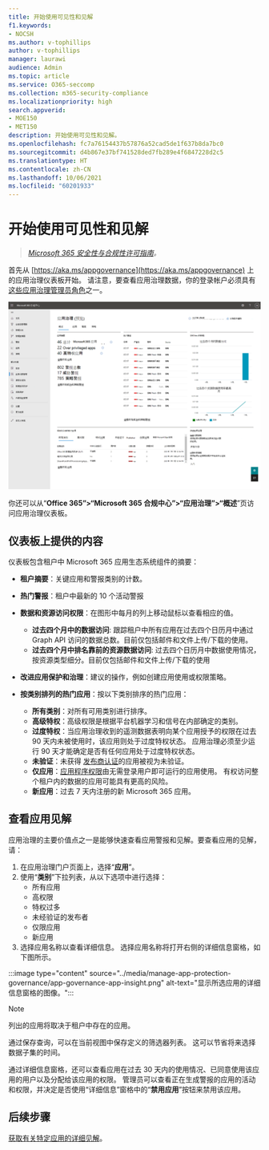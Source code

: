 ```yaml
---
title: 开始使用可见性和见解
f1.keywords:
- NOCSH
ms.author: v-tophillips
author: v-tophillips
manager: laurawi
audience: Admin
ms.topic: article
ms.service: O365-seccomp
ms.collection: m365-security-compliance
ms.localizationpriority: high
search.appverid:
- MOE150
- MET150
description: 开始使用可见性和见解。
ms.openlocfilehash: fc7a76154437b57876a52cad5de1f637b8da7bc0
ms.sourcegitcommit: d4b867e37bf741528ded7fb289e4f6847228d2c5
ms.translationtype: HT
ms.contentlocale: zh-CN
ms.lasthandoff: 10/06/2021
ms.locfileid: "60201933"
---
```

# <a name="get-started-with-visibility-and-insights"></a>开始使用可见性和见解

>*[Microsoft 365 安全性与合规性许可指南](https://aka.ms/ComplianceSD)。*

首先从 [https://aka.ms/appgovernance](https://aka.ms/appgovernance) 上的应用治理仪表板开始。 请注意，要查看应用治理数据，你的登录帐户必须具有[这些应用治理管理员角色](app-governance-get-started.md#administrator-roles)之一。

![Microsoft 365 合规中心中的应用治理概述页面。](..\media\manage-app-protection-governance\mapg-cc-overview.png)

你还可以从“**Office 365”>“Microsoft 365 合规中心”>“应用治理”>“概述**”页访问应用治理仪表板。

## <a name="whats-available-on-the-dashboard"></a>仪表板上提供的内容

仪表板包含租户中 Microsoft 365 应用生态系统组件的摘要：

- **租户摘要**：关键应用和警报类别的计数。
- **热门警报**：租户中最新的 10 个活动警报
- **数据和资源访问权限**：在图形中每月的列上移动鼠标以查看相应的值。
  - **过去四个月中的数据访问**: 跟踪租户中所有应用在过去四个日历月中通过 Graph API 访问的数据总数。目前仅包括邮件和文件上传/下载的使用。
  - **过去四个月中排名靠前的资源数据访问**: 过去四个日历月中数据使用情况，按资源类型细分。目前仅包括邮件和文件上传/下载的使用
- **改进应用保护和治理**：建议的操作，例如创建应用使用或权限策略。
- **按类别排列的热门应用**：按以下类别排序的热门应用：
  
  - **所有类别**：对所有可用类别进行排序。
  - **高级特权**：高级权限是根据平台机器学习和信号在内部确定的类别。
  - **过度特权**：当应用治理收到的遥测数据表明向某个应用授予的权限在过去 90 天内未被使用时，该应用则处于过度特权状态。 应用治理必须至少运行 90 天才能确定是否有任何应用处于过度特权状态。  
  - **未验证**：未获得 [发布商认证](/azure/active-directory/develop/publisher-verification-overview)的应用被视为未验证。
  - **仅应用**：[应用程序权限](/azure/active-directory/develop/v2-permissions-and-consent#permission-types)由无需登录用户即可运行的应用使用。 有权访问整个租户内的数据的应用可能具有更高的风险。
  - **新应用**：过去 7 天内注册的新 Microsoft 365 应用。  

## <a name="view-app-insights"></a>查看应用见解

应用治理的主要价值点之一是能够快速查看应用警报和见解。要查看应用的见解，请：

1. 在应用治理门户页面上，选择“**应用**”。
1. 使用“**类别**”下拉列表，从以下选项中进行选择：
    - 所有应用
    - 高权限
    - 特权过多
    - 未经验证的发布者
    - 仅限应用
    - 新应用
1. 选择应用名称以查看详细信息。 选择应用名称将打开右侧的详细信息窗格，如下图所示。

:::image type="content" source="../media/manage-app-protection-governance/app-governance-app-insight.png" alt-text="显示所选应用的详细信息窗格的图像。":::

> [!NOTE]
> 列出的应用将取决于租户中存在的应用。

通过保存查询，可以在当前视图中保存定义的筛选器列表。 这可以节省将来选择数据子集的时间。

通过详细信息窗格，还可以查看应用在过去 30 天内的使用情况、已同意使用该应用的用户以及分配给该应用的权限。 管理员可以查看正在生成警报的应用的活动和权限，并决定是否使用“详细信息”窗格中的“**禁用应用**”按钮来禁用该应用。

## <a name="next-step"></a>后续步骤

[获取有关特定应用的详细见解](app-governance-visibility-insights-view-apps.md)。
